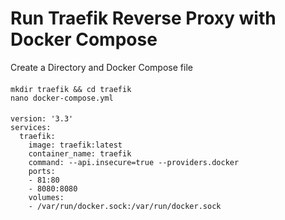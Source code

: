 # Run Traefik Reverse Proxy with Docker Compose

Create a Directory and Docker Compose file
####
    mkdir traefik && cd traefik
    nano docker-compose.yml
####
    version: '3.3'
    services:
      traefik:
        image: traefik:latest
        container_name: traefik
        command: --api.insecure=true --providers.docker
        ports:
        - 81:80
        - 8080:8080
        volumes:
        - /var/run/docker.sock:/var/run/docker.sock
